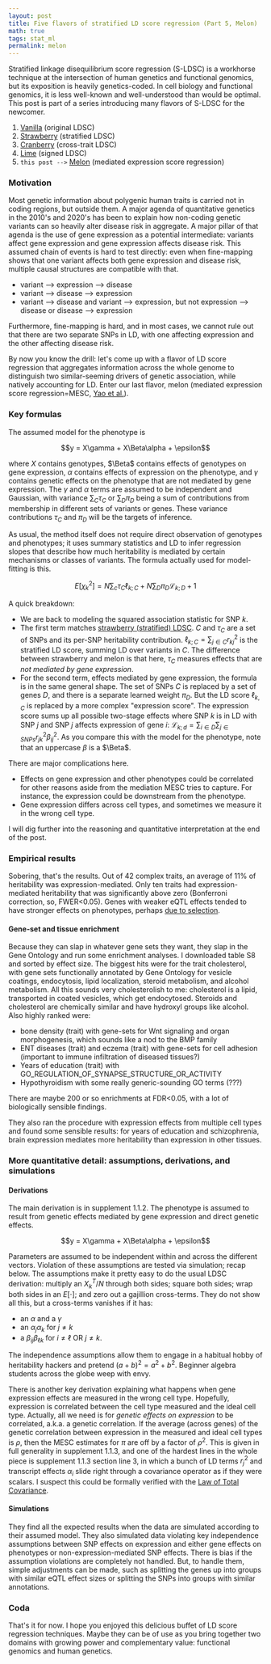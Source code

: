 ```yaml
---
layout: post
title: Five flavors of stratified LD score regression (Part 5, Melon)
math: true
tags: stat_ml
permalink: melon
---
```


Stratified linkage disequilibrium score regression (S-LDSC) is a workhorse technique at the intersection of human genetics and functional genomics, but its exposition is heavily genetics-coded. In cell biology and functional genomics, it is less well-known and well-understood than would be optimal. This post is part of a series introducing many flavors of S-LDSC for the newcomer. 

1. [Vanilla](vanilla) (original LDSC)
2. [Strawberry](strawberry) (stratified LDSC)
3. [Cranberry](cranberry) (cross-trait LDSC)
4. [Lime](lime) (signed LDSC)
5. `this post -->` [Melon](melon) (mediated expression score regression)

### Motivation

Most genetic information about polygenic human traits is carried not in coding regions, but outside them. A major agenda of quantitative genetics in the 2010's and 2020's has been to explain how non-coding genetic variants can so heavily alter disease risk in aggregate. A major pillar of that agenda is the use of gene expression as a potential intermediate: variants affect gene expression and gene expression affects disease risk. This assumed chain of events is hard to test directly: even when fine-mapping shows that one variant affects both gene expression and disease risk, multiple causal structures are compatible with that.

- variant --> expression --> disease
- variant --> disease --> expression
- variant --> disease and variant --> expression, but not expression --> disease or disease --> expression

Furthermore, fine-mapping is hard, and in most cases, we cannot rule out that there are two separate SNPs in LD, with one affecting expression and the other affecting disease risk.

By now you know the drill: let's come up with a flavor of LD score regression that aggregates information across the whole genome to distinguish two similar-seeming drivers of genetic association, while natively accounting for LD. Enter our last flavor, melon (mediated expression score regression=MESC, [Yao et al.](https://pmc.ncbi.nlm.nih.gov/articles/PMC7276299/)). 

### Key formulas 

The assumed model for the phenotype is 

$$y = X\gamma + X\Beta\alpha + \epsilon$$

where $X$ contains genotypes, $\Beta$ contains effects of genotypes on gene expression, $\alpha$ contains effects of expression on the phenotype, and $\gamma$ contains genetic effects on the phenotype that are not mediated by gene expression. The $\gamma$ and $\alpha$ terms are assumed to be independent and Gaussian, with variance $\sum_C \tau_C$ or $\sum_D \pi_D$ being a sum of contributions from membership in different sets of variants or genes. These variance contributions $\tau_C$ and $\pi_D$ will be the targets of inference. 

As usual, the method itself does not require direct observation of genotypes and phenotypes; it uses summary statistics and LD to infer regression slopes that describe how much heritability is mediated by certain mechanisms or classes of variants. The formula actually used for model-fitting is this.

$$E \left[\chi_{k}^{2}\right] = N \sum_c \tau_{C} \ell_{k ; C} + N \sum_D \pi_D \mathcal{L}_{k ; D} + 1$$

A quick breakdown: 

- We are back to modeling the squared association statistic for SNP $k$. 
- The first term matches [strawberry (stratified) LDSC](strawberry). $C$ and $\tau_C$ are a set of SNPs and its per-SNP heritability contribution. $\ell_{k ; C}=\sum_{j\in C} r_{kj}^2$ is the stratified LD score, summing LD over variants in $C$. The difference between strawberry and melon is that here, $\tau_C$ measures effects that are *not mediated by gene expression*. 
- For the second term, effects mediated by gene expression, the formula is in the same general shape. The set of SNPs $C$ is replaced by a set of genes $D$, and there is a separate learned weight $\pi_D$. But the LD score $\ell_{k,C}$ is replaced by a more complex "expression score". The expression score sums up all possible two-stage effects where SNP $k$ is in LD with SNP $j$ and SNP $j$ affects expression of gene $i$: $\mathcal{L}_{k ; d} = \sum_{i \in D} \sum_{j\in SNPs} r_{j ⁢ k}^{2} ⁢ \beta_{i ⁢ j}^{2}$. As you compare this with the model for the phenotype, note that an uppercase $\beta$ is a $\Beta$.

There are major complications here. 

- Effects on gene expression and other phenotypes could be correlated for other reasons aside from the mediation MESC tries to capture. For instance, the expression could be downstream from the phenotype.
- Gene expression differs across cell types, and sometimes we measure it in the wrong cell type. 

I will dig further into the reasoning and quantitative interpretation at the end of the post.  

### Empirical results


Sobering, that's the results. Out of 42 complex traits, an average of 11% of heritability was expression-mediated. Only ten traits had expression-mediated heritability that was significantly above zero (Bonferroni correction, so, FWER<0.05). Genes with weaker eQTL effects tended to have stronger effects on phenotypes, perhaps [due to selection](https://pubmed.ncbi.nlm.nih.gov/37857933/).

#### Gene-set and tissue enrichment

Because they can slap in whatever gene sets they want, they slap in the Gene Ontology and run some enrichment analyses. I downloaded table S8 and sorted by effect size. The biggest hits were for the trait cholesterol, with gene sets functionally annotated by Gene Ontology for vesicle coatings, endocytosis, lipid localization, steroid metabolism, and alcohol metabolism. All this sounds very cholesterolish to me: cholesterol is a lipid, transported in coated vesicles, which get endocytosed. Steroids and cholesterol are chemically similar and have hydroxyl groups like alcohol. Also highly ranked were:

- bone density (trait) with gene-sets for Wnt signaling and organ morphogenesis, which sounds like a nod to the BMP family
- ENT diseases (trait) and eczema (trait) with gene-sets for cell adhesion (important to immune infiltration of diseased tissues?)
- Years of education (trait) with GO_REGULATION_OF_SYNAPSE_STRUCTURE_OR_ACTIVITY
- Hypothyroidism with some really generic-sounding GO terms (???)

There are maybe 200 or so enrichments at FDR<0.05, with a lot of biologically sensible findings.

They also ran the procedure with expression effects from multiple cell types and found some sensible results: for years of education and schizophrenia, brain expression mediates more heritability than expression in other tissues. 

### More quantitative detail: assumptions, derivations, and simulations

#### Derivations

The main derivation is in supplement 1.1.2. The phenotype is assumed to result from genetic effects mediated by gene expression and direct genetic effects.

$$y = X\gamma + X\Beta\alpha + \epsilon$$

Parameters are assumed to be independent within and across the different vectors. Violation of these assumptions are tested via simulation; recap below. The assumptions make it pretty easy to do the usual LDSC derivation: multiply an $X_k^T/N$ through both sides; square both sides; wrap both sides in an $E[\cdot]$; and zero out a gajillion cross-terms. They do not show all this, but a cross-terms vanishes if it has: 

- an $\alpha$ and a $\gamma$ 
- an $\alpha_j\alpha_k$ for $j\neq k$ 
- a $\beta_{ij}\beta_{\ell k}$ for $i\neq \ell$ OR $j\neq k$.

The independence assumptions allow them to engage in a habitual hobby of heritability hackers and pretend $(a+b)^2 = a^2 + b^2$. Beginner algebra students across the globe weep with envy.

There is another key derivation explaining what happens when gene expression effects are measured in the wrong cell type. Hopefully, expression is correlated between the cell type measured and the ideal cell type. Actually, all we need is for *genetic effects on expression* to be correlated, a.k.a. a genetic correlation. If the average (across genes) of the genetic correlation between expression in the measured and ideal cell types is $\rho$, then the MESC estimates for $\pi$ are off by a factor of $\rho^2$. This is given in full generality in supplement 1.1.3, and one of the hardest lines in the whole piece is supplement 1.1.3 section line 3, in which a bunch of LD terms $r^2_j$ and transcript effects $\alpha_i$ slide right through a covariance operator as if they were scalars. I suspect this could be formally verified with the [Law of Total Covariance](https://en.wikipedia.org/wiki/Law_of_total_covariance).  

#### Simulations

They find all the expected results when the data are simulated according to their assumed model. They also simulated data violating key independence assumptions between SNP effects on expression and either gene effects on phenotypes or non-expression-mediated SNP effects. There is bias if the assumption violations are completely not handled. But, to handle them, simple adjustments can be made, such as splitting the genes up into groups with similar eQTL effect sizes or splitting the SNPs into groups with similar annotations. 

### Coda

That's it for now. I hope you enjoyed this delicious buffet of LD score regression techniques. Maybe they can be of use as you bring together two domains with growing power and complementary value: functional genomics and human genetics.

